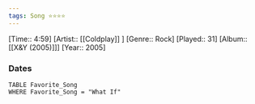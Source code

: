 ```yaml
---
tags: Song ⭐⭐⭐⭐ 
---
```

[Time:: 4:59]
[Artist:: [[Coldplay]] ]
[Genre:: Rock]
[Played:: 31]
[Album:: [[X&Y (2005)]]]
[Year:: 2005]
### Dates
````dataview
TABLE Favorite_Song
WHERE Favorite_Song = "What If"
````